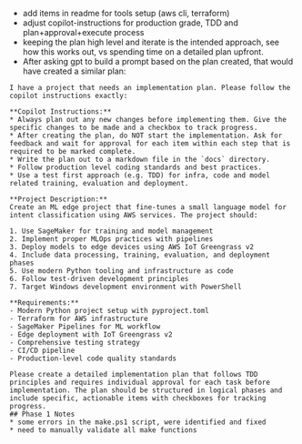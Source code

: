 * add items in readme for tools setup (aws cli, terraform)
* adjust copilot-instructions for production grade, TDD and plan+approval+execute process
* keeping the plan high level and iterate is the intended approach, see how this works out, vs spending time on a detailed plan upfront.
* After asking gpt to build a prompt based on the plan created, that would have created a similar plan:

```
I have a project that needs an implementation plan. Please follow the copilot instructions exactly:

**Copilot Instructions:**
* Always plan out any new changes before implementing them. Give the specific changes to be made and a checkbox to track progress.
* After creating the plan, do NOT start the implementation. Ask for feedback and wait for approval for each item within each step that is required to be marked complete.
* Write the plan out to a markdown file in the `docs` directory.
* Follow production level coding standards and best practices.
* Use a test first approach (e.g. TDD) for infra, code and model related training, evaluation and deployment.

**Project Description:**
Create an ML edge project that fine-tunes a small language model for intent classification using AWS services. The project should:

1. Use SageMaker for training and model management
2. Implement proper MLOps practices with pipelines
3. Deploy models to edge devices using AWS IoT Greengrass v2
4. Include data processing, training, evaluation, and deployment phases
5. Use modern Python tooling and infrastructure as code
6. Follow test-driven development principles
7. Target Windows development environment with PowerShell

**Requirements:**
- Modern Python project setup with pyproject.toml
- Terraform for AWS infrastructure
- SageMaker Pipelines for ML workflow
- Edge deployment with IoT Greengrass v2
- Comprehensive testing strategy
- CI/CD pipeline
- Production-level code quality standards

Please create a detailed implementation plan that follows TDD principles and requires individual approval for each task before implementation. The plan should be structured in logical phases and include specific, actionable items with checkboxes for tracking progress.
## Phase 1 Notes
* some errors in the make.ps1 script, were identified and fixed
* need to manually validate all make functions

